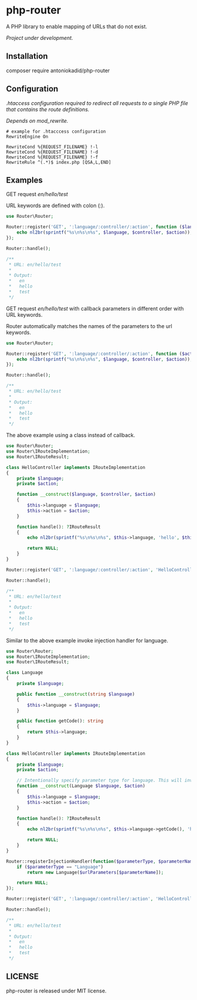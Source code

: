 # php-router

A PHP library to enable mapping of URLs that do not exist.

*Project under development.*

## Installation

composer require antoniokadid/php-router

## Configuration
*.htaccess configuration required to redirect all requests to a single PHP file that contains the route definitions.*

*Depends on mod_rewrite.*

```apacheconfig
# example for .htacccess configuration
RewriteEngine On

RewriteCond %{REQUEST_FILENAME} !-l
RewriteCond %{REQUEST_FILENAME} !-d
RewriteCond %{REQUEST_FILENAME} !-f
RewriteRule ^(.*)$ index.php [QSA,L,END]
```

## Examples

GET request *en/hello/test*

URL keywords are defined with colon (:).

```php
use Router\Router;

Router::register('GET', ':language/:controller/:action', function ($language, $controller, $action) {
    echo nl2br(sprintf("%s\n%s\n%s", $language, $controller, $action));
});

Router::handle();

/**
 * URL: en/hello/test
 *
 * Output:
 *   en
 *   hello
 *   test
 */
```

GET request *en/hello/test* with callback parameters in different order with URL keywords.

Router automatically matches the names of the parameters to the url keywords.

```php
use Router\Router;

Router::register('GET', ':language/:controller/:action', function ($action, $controller, $language) {
    echo nl2br(sprintf("%s\n%s\n%s", $language, $controller, $action));
});

Router::handle();

/**
 * URL: en/hello/test
 *
 * Output:
 *   en
 *   hello
 *   test
 */
```

The above example using a class instead of callback.

```php
use Router\Router;
use Router\IRouteImplementation;
use Router\IRouteResult;

class HelloController implements IRouteImplementation
{
    private $language;
    private $action;

    function __construct($language, $controller, $action)
    {
        $this->language = $language;
        $this->action = $action;
    }

    function handle(): ?IRouteResult
    {
        echo nl2br(sprintf("%s\n%s\n%s", $this->language, 'hello', $this->action));

        return NULL;
    }
}

Router::register('GET', ':language/:controller/:action', 'HelloController');

Router::handle();

/**
 * URL: en/hello/test
 *
 * Output:
 *   en
 *   hello
 *   test
 */
```

Similar to the above example invoke injection handler for language.

```php
use Router\Router;
use Router\IRouteImplementation;
use Router\IRouteResult;

class Language
{
    private $language;

    public function __construct(string $language)
    {
        $this->language = $language;
    }

    public function getCode(): string
    {
        return $this->language;
    }
}

class HelloController implements IRouteImplementation
{
    private $language;
    private $action;

    // Intentionally specify parameter type for language. This will invoke the injection handler.
    function __construct(Language $language, $action)
    {
        $this->language = $language;
        $this->action = $action;
    }

    function handle(): ?IRouteResult
    {
        echo nl2br(sprintf("%s\n%s\n%s", $this->language->getCode(), 'hello', $this->action));

        return NULL;
    }
}

Router::registerInjectionHandler(function($parameterType, $parameterName, $urlParameters) {
    if ($parameterType == "Language")
        return new Language($urlParameters[$parameterName]);

    return NULL;
});

Router::register('GET', ':language/:controller/:action', 'HelloController');

Router::handle();

/**
 * URL: en/hello/test
 *
 * Output:
 *   en
 *   hello
 *   test
 */
```

## LICENSE

php-router is released under MIT license.